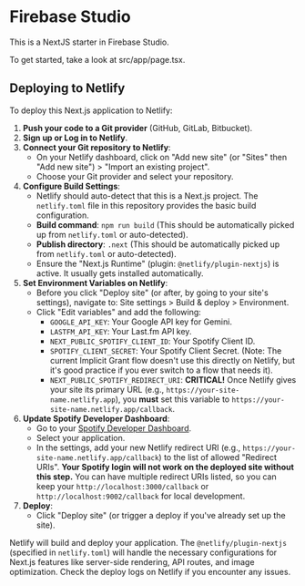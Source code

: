 # Firebase Studio

This is a NextJS starter in Firebase Studio.

To get started, take a look at src/app/page.tsx.

## Deploying to Netlify

To deploy this Next.js application to Netlify:

1.  **Push your code to a Git provider** (GitHub, GitLab, Bitbucket).
2.  **Sign up or Log in to Netlify**.
3.  **Connect your Git repository to Netlify**:
    *   On your Netlify dashboard, click on "Add new site" (or "Sites" then "Add new site") > "Import an existing project".
    *   Choose your Git provider and select your repository.
4.  **Configure Build Settings**:
    *   Netlify should auto-detect that this is a Next.js project. The `netlify.toml` file in this repository provides the basic build configuration.
    *   **Build command**: `npm run build` (This should be automatically picked up from `netlify.toml` or auto-detected).
    *   **Publish directory**: `.next` (This should be automatically picked up from `netlify.toml` or auto-detected).
    *   Ensure the "Next.js Runtime" (plugin: `@netlify/plugin-nextjs`) is active. It usually gets installed automatically.
5.  **Set Environment Variables on Netlify**:
    *   Before you click "Deploy site" (or after, by going to your site's settings), navigate to: Site settings > Build & deploy > Environment.
    *   Click "Edit variables" and add the following:
        *   `GOOGLE_API_KEY`: Your Google API key for Gemini.
        *   `LASTFM_API_KEY`: Your Last.fm API key.
        *   `NEXT_PUBLIC_SPOTIFY_CLIENT_ID`: Your Spotify Client ID.
        *   `SPOTIFY_CLIENT_SECRET`: Your Spotify Client Secret. (Note: The current Implicit Grant flow doesn't use this directly on Netlify, but it's good practice if you ever switch to a flow that needs it).
        *   `NEXT_PUBLIC_SPOTIFY_REDIRECT_URI`: **CRITICAL!** Once Netlify gives your site its primary URL (e.g., `https://your-site-name.netlify.app`), you **must** set this variable to `https://your-site-name.netlify.app/callback`.
6.  **Update Spotify Developer Dashboard**:
    *   Go to your [Spotify Developer Dashboard](https://developer.spotify.com/dashboard/).
    *   Select your application.
    *   In the settings, add your new Netlify redirect URI (e.g., `https://your-site-name.netlify.app/callback`) to the list of allowed "Redirect URIs". **Your Spotify login will not work on the deployed site without this step.** You can have multiple redirect URIs listed, so you can keep your `http://localhost:3000/callback` or `http://localhost:9002/callback` for local development.
7.  **Deploy**:
    *   Click "Deploy site" (or trigger a deploy if you've already set up the site).

Netlify will build and deploy your application. The `@netlify/plugin-nextjs` (specified in `netlify.toml`) will handle the necessary configurations for Next.js features like server-side rendering, API routes, and image optimization. Check the deploy logs on Netlify if you encounter any issues.
